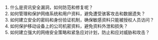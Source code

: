 

1. 什么是资讯安全漏洞，如何防范和修复呢？
2. 如何管理和保护网络系统和用户资料，避免遭受骇客攻击和数据遗失？
3. 如何建立安全的密码和身份验证机制，确保敏感资料只能被授权人员访问？
4. 如何保护移动设备上的公司机密资料，避免资料外泄和损失？
5. 如何建立强大的网络安全策略和紧急应对计划，防止和应对威胁和攻击？